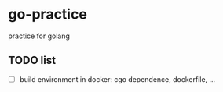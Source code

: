 # go-practice
practice for golang


## TODO list

  - [ ] build environment in docker: cgo dependence, dockerfile, ...
